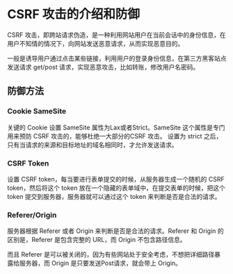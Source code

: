 # CSRF 攻击的介绍和防御

CSRF 攻击，即跨站请求伪造，是一种利用网站用户在当前会话中的身份信息，在用户不知情的情况下，向网站发送恶意请求，从而实现恶意目的。

一般是诱导用户通过点击某些链接，利用用户的登录身份信息，在第三方黑客站点发送请求 get/post 请求，实现恶意攻击，比如转账，修改用户名密码。

## 防御方法

### Cookie SameSite

关键的 Cookie 设置 SameSite 属性为Lax或者Strict。SameSite 这个属性是专门用来预防 CSRF 攻击的，能够杜绝一大部分的CSRF 攻击。
设置为 strict 之后，只有当请求的来源和目标地址的域名相同时，才允许发送请求。

### CSRF Token

设置 CSRF token，每当要进行表单提交的时候，从服务器生成一个随机的 CSRF token，然后将这个 token 放在一个隐藏的表单域中，在提交表单的时候，把这个 token 提交到服务器，服务器就可以通过这个 token 来判断是否是合法的请求。

### Referer/Origin

服务器根据 Referer 或者 Origin 来判断是否是合法的请求。Referer 和 Origin 的区别是，Referer 是包含完整的 URL，而 Origin 不包含路径信息。

而且 Referer 是可以被关闭的，因为有些网站处于安全考虑，不想把详细路径暴露给服务器，而 Origin 是只要发送Post请求，就会带上 Origin。

